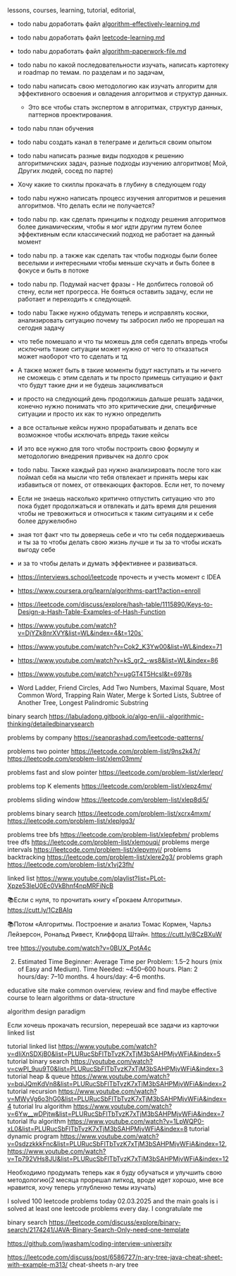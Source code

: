 lessons, courses, learning, tutorial, editorial,

- todo nabu доработать файл [algorithm-effectively-learning.md](algorithm-effectively-learning%2Falgorithm-effectively-learning.md)
- todo nabu доработать файл [leetcode-learning.md](algorithm-learning%2Fleetcode-learning.md)
- todo nabu доработать файл [algorithm-paperwork-file.md](algorithm-paperwork-project%2Falgorithm-paperwork-file.md)

- todo nabu по какой последовательности изучать, написать картотеку и roadmap по темам. по разделам и по задачам,
- todo nabu написать свою методологию как изучать алгоритм для эффективного освоения и овладения алгоритмов и структур данных.
  - Это все чтобы стать экспертом в алгоритмах, структур данных, паттернов проектирования.
- todo nabu план обучения
- todo nabu создать канал в телеграме и делиться своим опытом
- todo nabu написать разные виды подходов к решению алгоритмичских задач, разные подходы изучению алгоритмов( Мой, Других людей, сосед по парте)
- Хочу какие то скиллы прокачать в глубину в следующем году

- todo nabu нужно написать процесс изучения алгоритмов и решения алгоритмов. Что делать если не получается?
- todo nabu пр. как сделать принципы к подходу решения алгоритмов более динамическим, чтобы я мог идти другим путем более эффективным если классический подход не работает на данный момент
- todo nabu пр. а также как сделать так чтобы подходы были более веселыми и интересными чтобы меньше скучать и быть более в фокусе и быть в потоке
- todo nabu пр. Подумай насчет фразы - Не долбитесь головой об стену, если нет прогресса. Не бояться оставить задачу, если не работает и переходить к следующей.

- todo nabu Также нужно обдумать теперь и исправлять косяки, анализировать ситуацию почему ты забросил либо не прорешал на сегодня задачу
- что тебе помешало и что ты можешь для себя сделать впредь чтобы исключить такие ситуации может нужно от чего то отказаться может наоборот что то сделать и тд
- А также может быть в такие моменты будут наступать и ты ничего не сможешь с этим сделать и ты просто примешь ситуацию и факт что будут такие дни и не будешь зацикливаться
- и просто на следующий день продолжишь дальше решать задачки, конечно нужно понимать что это критические дни, специфичные ситуации и просто их как то нужно определить
- а все остальные кейсы нужно прорабатывать и делать все возможное чтобы исключать впредь такие кейсы
- И это все нужно для того чтобы построить свою формулу и методологию внедрения привычек на долго срок


- todo nabu. Также каждый раз нужно анализировать после того как поймал себя на мысли что тебя отвлекает и принять меры как избавиться от помех, от отвекающих факторов. Если нет, то почему
- Если не знаешь насколько критично отпустить ситуацию что это пока будет продолжаться и отвлекать и дать время для решения чтобы не тревожиться и относиться к таким ситуациям и к себе более дружелюбно
- зная тот факт что ты доверяешь себе и что ты себя поддерживаешь и ты за то чтобы делать свою жизнь лучше и ты за то чтобы искать выгоду себе
- и за то чтобы делать и думать эффективнее и развиваться.

- https://interviews.school/leetcode прочесть и учесть момент с IDEA
- https://www.coursera.org/learn/algorithms-part1?action=enroll
- https://leetcode.com/discuss/explore/hash-table/1115890/Keys-to-Design-a-Hash-Table-Examples-of-Hash-Function
- https://www.youtube.com/watch?v=DjYZk8nrXVY&list=WL&index=4&t=120s`
- https://www.youtube.com/watch?v=Cok2_K3Yw00&list=WL&index=71
- https://www.youtube.com/watch?v=kS_gr2_-ws8&list=WL&index=86
- https://www.youtube.com/watch?v=ugGT4T5HcsI&t=6978s

- Word Ladder, Friend Circles, Add Two Numbers, Maximal Square, Most Common Word, Trapping Rain Water, Merge k Sorted Lists, Subtree of Another Tree, Longest Palindromic Substring

binary search https://labuladong.gitbook.io/algo-en/iii.-algorithmic-thinking/detailedbinarysearch

problems by company https://seanprashad.com/leetcode-patterns/

problems two pointer https://leetcode.com/problem-list/9ns2k47r/ https://leetcode.com/problem-list/xlem03mm/

problems fast and slow pointer https://leetcode.com/problem-list/xlerlepr/

problems top K elements https://leetcode.com/problem-list/xlepz4mv/

problems sliding window https://leetcode.com/problem-list/xlep8di5/

problems binary search https://leetcode.com/problem-list/xcrx4mxm/ https://leetcode.com/problem-list/xleplgq3/

problems tree bfs https://leetcode.com/problem-list/xlepfebm/
problems tree dfs https://leetcode.com/problem-list/xlemouqi/
problems merge intervals https://leetcode.com/problem-list/xlepvmyj/
problems backtracking https://leetcode.com/problem-list/xlere2g3/
problems graph https://leetcode.com/problem-list/x1vj23fh/

linked list https://www.youtube.com/playlist?list=PLot-Xpze53leU0Ec0VkBhnf4npMRFiNcB

📚Если с нуля, то прочитать книгу «Грокаем Алгоритмы».
https://cutt.ly/1CzBAIq

📚Потом «Алгоритмы. Построение и анализ Томас Кормен, Чарльз Лейзерсон, Рональд Ривест, Клиффорд Штайн.
https://cutt.ly/8CzBXuW

tree https://youtube.com/watch?v=0BUX_PotA4c

2. Estimated Time
   Beginner:
   Average Time per Problem: 1.5–2 hours (mix of Easy and Medium).
   Time Needed: ~450–600 hours.
   Plan:
   2 hours/day: 7–10 months.
   4 hours/day: 4–6 months.

educative site make common overview, review and find maybe effective course to learn algorithms or data-structure

algorithm design paradigm

Если хочешь прокачать recursion, перерешай все задачи из карточки linked list

tutorial linked list https://www.youtube.com/watch?v=dIiXnSDXjB0&list=PLURucSbFlTbTvzK7xTjM3bSAHPMjvWFiA&index=5
tutorial binary search https://youtube.com/watch?v=cwPI_9uu9T0&list=PLURucSbFlTbTvzK7xTjM3bSAHPMjvWFiA&index=3
tutorial heap & queue https://www.youtube.com/watch?v=bqiJQmKdVn8&list=PLURucSbFlTbTvzK7xTjM3bSAHPMjvWFiA&index=2
tutorial recursion https://www.youtube.com/watch?v=MWyVg6o3hG0&list=PLURucSbFlTbTvzK7xTjM3bSAHPMjvWFiA&index=4
tutorial lru algorithm https://www.youtube.com/watch?v=6Yw__wDPjtw&list=PLURucSbFlTbTvzK7xTjM3bSAHPMjvWFiA&index=7
tutorial lfu algorithm https://www.youtube.com/watch?v=1LpWQP0-xL0&list=PLURucSbFlTbTvzK7xTjM3bSAHPMjvWFiA&index=8
tutorial dynamic program https://www.youtube.com/watch?v=0sdzzkkkFnc&list=PLURucSbFlTbTvzK7xTjM3bSAHPMjvWFiA&index=12, https://www.youtube.com/watch?v=Tp792VHs8JU&list=PLURucSbFlTbTvzK7xTjM3bSAHPMjvWFiA&index=12

Необходимо продумать теперь как я буду обучаться и улучшить свою методологию(2 месяца прорешал литкод, вроде идет хорошо, мне все нравится, хочу теперь углубленно темы изучать)

I solved 100 leetcode problems today 02.03.2025
and the main goals is i solved at least one leetcode problems every day. I congratulate me

binary search https://leetcode.com/discuss/explore/binary-search/2174241/JAVA-Binary-Search-Only-need-one-template

https://github.com/jwasham/coding-interview-university

https://leetcode.com/discuss/post/6586727/n-ary-tree-java-cheat-sheet-with-example-m313/ cheat-sheets n-ary tree
